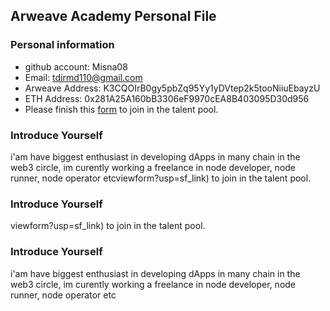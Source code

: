## Arweave Academy Personal File

### Personal information

- github account: Misna08
- Email: tdirmd110@gmail.com
- Arweave Address: K3CQOIrB0gy5pbZq95Yy1yDVtep2k5tooNiiuEbayzU
- ETH Address: 0x281A25A160bB3306eF9970cEA8B403095D30d956
- Please finish this [form](https://docs.google.com/forms/d/e/1FAIpQLSfWA5fIIcBgmRppm3jNz5vmf9Mai_QMVil-2pO4r7YKn_Zhtw/viewform?usp=sf_link) to join in the talent pool.

### Introduce Yourself
 i'am have biggest enthusiast in developing dApps in many chain in the web3 circle, im curently working a freelance in node developer, node runner, node operator etcviewform?usp=sf_link) to join in the talent pool.

### Introduce Yourself
viewform?usp=sf_link) to join in the talent pool.

### Introduce Yourself
 i'am have biggest enthusiast in developing dApps in many chain in the web3 circle, im curently working a freelance in node developer, node runner, node operator etc